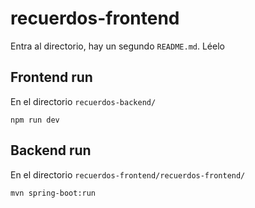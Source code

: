 # recuerdos-frontend

Entra al directorio, hay un segundo `README.md`. Léelo

## Frontend run

En el directorio `recuerdos-backend/`
```
npm run dev
```

## Backend run

En el directorio `recuerdos-frontend/recuerdos-frontend/`

```
mvn spring-boot:run
```
